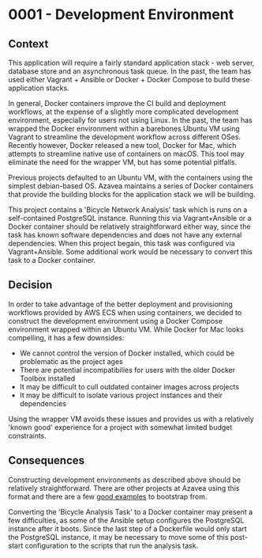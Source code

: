 # 0001 - Development Environment

## Context

This application will require a fairly standard application stack - web server, database store and an asynchronous task queue. In the past, the team has used either Vagrant + Ansible or Docker + Docker Compose to build these application stacks.

In general, Docker containers improve the CI build and deployment workflows, at the expense of a slightly more complicated development environment, especially for users not using Linux. In the past, the team has wrapped the Docker environment within a barebones Ubuntu VM using Vagrant to streamline the development workflow across different OSes. Recently however, Docker released a new tool, Docker for Mac, which attempts to streamline native use of containers on macOS. This tool may eliminate the need for the wrapper VM, but has some potential pitfalls.

Previous projects defaulted to an Ubuntu VM, with the containers using the simplest debian-based OS. Azavea maintains a series of Docker containers that provide the building blocks for the application stack we will be building.

This project contains a 'Bicycle Network Analysis' task which is runs on a self-contained PostgreSQL instance. Running this via Vagrant+Ansible or a Docker container should be relatively straightforward either way, since the task has known software dependencies and does not have any external dependencies. When this project begain, this task was configured via Vagrant+Ansible. Some additional work would be necessary to convert this task to a Docker container.

## Decision
In order to take advantage of the better deployment and provisioning workflows provided by AWS ECS when using containers, we decided to construct the development environment using a Docker Compose environment wrapped within an Ubuntu VM. While Docker for Mac looks compelling, it has a few downsides:
- We cannot control the version of Docker installed, which could be problematic as the project ages
- There are potential incompatibilies for users with the older Docker Toolbox installed
- It may be difficult to cull outdated container images across projects
- It may be difficult to isolate various project instances and their dependencies

Using the wrapper VM avoids these issues and provides us with a relatively 'known good' experience for a project with somewhat limited budget constraints.

## Consequences
Constructing development environments as described above should be relatively straightforward. There are other projects at Azavea using this format and there are a few [good examples](https://github.com/azavea/pwd-stormdrain-marking) to bootstrap from.

Converting the 'Bicycle Analysis Task' to a Docker container may present a few difficulties, as some of the Ansible setup configures the PostgreSQL instance after it boots. Since the last step of a Dockerfile would only start the PostgreSQL instance, it may be necessary to move some of this post-start configuration to the scripts that run the analysis task.
